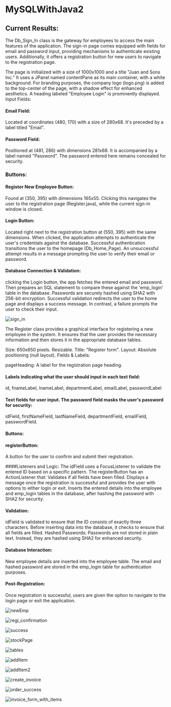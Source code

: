# MySQLWithJava2

## Current Results:
The Db_Sign_In class is the gateway for employees to access the main features of the application. The sign-in page comes equipped with fields for email and password input, providing mechanisms to authenticate existing users. Additionally, it offers a registration button for new users to navigate to the registration page.

The page is initialized with a size of 1000x1000 and a title "Juan and Sons Inc."
It uses a JPanel named contentPane as its main container, with a white background.
For branding purposes, the company logo (logo.png) is added to the top-center of the page, with a shadow effect for enhanced aesthetics.
A heading labeled "Employee Login" is prominently displayed.
Input Fields:

#### Email Field:
Located at coordinates (480, 170) with a size of 280x68. It's preceded by a label titled "Email".
#### Password Field: 
Positioned at (481, 286) with dimensions 281x68. It is accompanied by a label named "Password". The password entered here remains concealed for security.

### Buttons:
#### Register New Employee Button: 
Found at (350, 395) with dimensions 165x55. Clicking this navigates the user to the registration page (Register.java), while the current sign-in window is closed.
#### Login Button: 
Located right next to the registration button at (550, 395) with the same dimensions. When clicked, the application attempts to authenticate the user's credentials against the database. Successful authentication transitions the user to the homepage (Db_Home_Page). An unsuccessful attempt results in a message prompting the user to verify their email or password.

#### Database Connection & Validation:
clicking the Login button, the app fetches the entered email and password. Then prepares an SQL statement to compare these against the 'emp_login' table in the database.
Passwords are securely hashed using SHA2 with 256-bit encryption.
Successful validation redirects the user to the home page and displays a success message. In contrast, a failure prompts the user to check their input.

![sign_in](https://github.com/jcast6/MySQLWithJava2/assets/89822103/c1c80103-fec1-47b7-a4e9-067ead29064e)

The Register class provides a graphical interface for registering a new employee in the system. It ensures that the user provides the necessary information and then stores it in the appropriate database tables.

Size: 650x650 pixels.
Resizable.
Title: "Register form".
Layout: Absolute positioning (null layout).
Fields & Labels:

pageHeading: A label for the registration page heading.
#### Labels indicating what the user should input in each text field: 
id, fnameLabel, lnameLabel, departmentLabel, emailLabel, passwordLabel
#### Text fields for user input. The password field masks the user's password for security: 
idField, firstNameField, lastNameField, departmentField, emailField, passwordField.

#### Buttons:
#### registerButton: 
A button for the user to confirm and submit their registration.

####Listeners and Logic:
The idField uses a FocusListener to validate the entered ID based on a specific pattern.
The registerButton has an ActionListener that:
Validates if all fields have been filled.
Displays a message once the registration is successful and provides the user with options to either login or exit.
Inserts the entered details into the employee and emp_login tables in the database, after hashing the password with SHA2 for security.

#### Validation:
idField is validated to ensure that the ID consists of exactly three characters.
Before inserting data into the database, it checks to ensure that all fields are filled.
Hashed Passwords: Passwords are not stored in plain text. Instead, they are hashed using SHA2 for enhanced security.

#### Database Interaction:
New employee details are inserted into the employee table.
The email and hashed password are stored in the emp_login table for authentication purposes.

#### Post-Registration:
Once registration is successful, users are given the option to navigate to the login page or exit the application.

![newEmp](https://github.com/jcast6/MySQLWithJava2/assets/89822103/a746947b-4bf9-4d53-86b8-ef713b306772)

![regi_confirmation](https://github.com/jcast6/MySQLWithJava2/assets/89822103/25bde045-15d2-4673-b582-b50f901bc53b)

![success](https://github.com/jcast6/MySQLWithJava2/assets/89822103/60cd6c49-0dfd-4cd5-903b-00c44a4cfc8d)

![stockPage](https://github.com/jcast6/MySQLWithJava2/assets/89822103/ccdb925e-d6b0-406a-9c8a-6e1b65d51d02)

![tables](https://github.com/jcast6/MySQLWithJava2/assets/89822103/9778aae2-3cb1-4453-84cc-4eac85858756)


![addItem](https://github.com/jcast6/MySQLWithJava2/assets/89822103/64e242cb-4cb6-4dc9-81cf-157ce7935ca6)


![addItem2](https://github.com/jcast6/MySQLWithJava2/assets/89822103/f3d89e61-c333-475f-bb9a-437d4404b44d)

![create_invoice](https://github.com/jcast6/MySQLWithJava2/assets/89822103/a6618357-5847-41cc-a8c1-a9607374ac5c)

![order_success](https://github.com/jcast6/MySQLWithJava2/assets/89822103/fd55cff0-a96f-4473-8c1a-1498a1f3270a)

![invoice_form_with_items](https://github.com/jcast6/MySQLWithJava2/assets/89822103/be5f2982-c877-4a37-8b6f-e70b3c646001)


